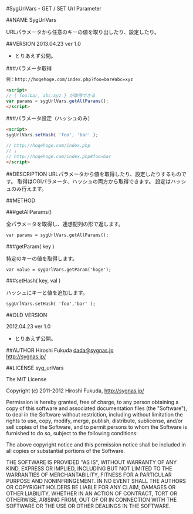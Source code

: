 #SygUrlVars - GET / SET Url Parameter 

##NAME
SygUrlVars

URLパラメータから任意のキーの値を取り出したり、設定したり。

##VERSION
2013.04.23 ver 1.0

* とりあえず公開。

###パラメータ取得

``` html
例：http://hogehoge.com/index.php?foo=bar#abc=xyz

<script>
// { foo:bar, abc:xyz } が取得できる
var params = sygUrlVars.getAllParams();
</script>
```

###パラメータ設定（ハッシュのみ）
``` html
<script>
sygUrlVars.setHash( 'foo', 'bar' );

// http://hogehoge.com/index.php
// ↓
// http://hogehoge.com/index.php#foo=bar
</script>
```

##DESCRIPTION
URLパラメータから値を取得したり、設定したりするものです。
取得はCGIパラメータ、ハッシュの両方から取得できます。
設定はハッシュのみ行えます。


##METHOD

###getAllParams()

全パラメータを取得し、連想配列の形で返します。

``` html
var params = sygUrlVars.getAllParams();
```

###getParam( key )

特定のキーの値を取得します。

``` html
var value = sygUrlVars.getParam('hoge');
```

###setHash( key, val )

ハッシュにキーと値を追加します。

``` html
sygUrlVars.setHash( 'foo','bar' );
```

##OLD VERSION

2012.04.23 ver 1.0

* とりあえず公開。

##AUTHOR
Hiroshi Fukuda <dada@sygnas.jp>  
http://sygnas.jp/

##LICENSE
syg_urlVars

The MIT License

Copyright (c) 2011-2012 Hiroshi Fukuda, http://sygnas.jp/

Permission is hereby granted, free of charge, to any person obtaining a copy
of this software and associated documentation files (the "Software"), to deal
in the Software without restriction, including without limitation the rights
to use, copy, modify, merge, publish, distribute, sublicense, and/or sell
copies of the Software, and to permit persons to whom the Software is
furnished to do so, subject to the following conditions:

The above copyright notice and this permission notice shall be included in
all copies or substantial portions of the Software.

THE SOFTWARE IS PROVIDED "AS IS", WITHOUT WARRANTY OF ANY KIND, EXPRESS OR
IMPLIED, INCLUDING BUT NOT LIMITED TO THE WARRANTIES OF MERCHANTABILITY,
FITNESS FOR A PARTICULAR PURPOSE AND NONINFRINGEMENT. IN NO EVENT SHALL THE
AUTHORS OR COPYRIGHT HOLDERS BE LIABLE FOR ANY CLAIM, DAMAGES OR OTHER
LIABILITY, WHETHER IN AN ACTION OF CONTRACT, TORT OR OTHERWISE, ARISING FROM,
OUT OF OR IN CONNECTION WITH THE SOFTWARE OR THE USE OR OTHER DEALINGS IN
THE SOFTWARE.
